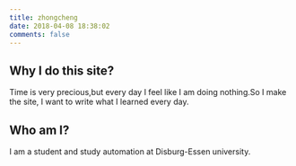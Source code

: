 ```yaml
---
title: zhongcheng
date: 2018-04-08 18:38:02
comments: false
---
```

## Why I do this site?
Time is very precious,but every day I feel like I am doing nothing.So I make the site, I want to write what I learned every day.
## Who am I?
I am a student and study automation at Disburg-Essen university.
